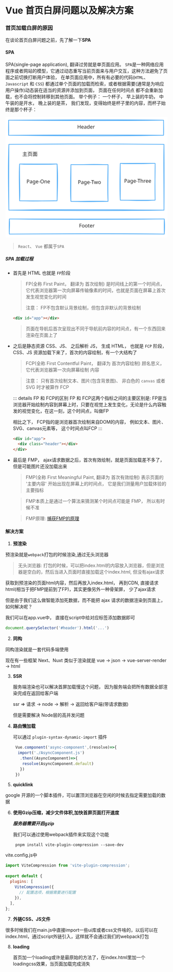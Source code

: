 # Vue 首页白屏问题以及解决方案

### 首页加载白屏的原因

在谈论首页白屏问题之前，先了解一下**SPA**

#### SPA

SPA(single-page application), 翻译过劳就是单页面应用。 `SPA`是一种网络应用程序或者网站的模型，它通过动态重写当前页面来与用户交互，这种方法避免了页面之前切换打断用户体验，
在单页面应用中，所有有必要的代码(`HTML`、`Javascript` 和 `CSS`) 都通过单个页面的加载而检索，或者根据需要(通常是为响应用户操作)动态装在适当的资源并添加到页面， 页面在任何时间点
都不会重新加载，也不会将控制转移到其他页面。 举个例子： 一个杯子， 早上装的牛奶， 中午装的是开水， 晚上装的是茶， 我们发现，变得始终是杯子里的内容，而杯子始终是那个杯子：

![SPA图示](/svg/spa图示.svg)

> `React`、 `Vue` 都属于`SPA`

##### SPA 加载过程

- 首先是 HTML 也就是 `FP`阶段

  > FP(全称 First Paint， 翻译为 首次绘制) 是时间线上的第一个时间点，它代表浏览器第一次向屏幕传输像素的时间，也就是页面在屏幕上首次发生视觉变化的时间
  >
  > 注意： FP不包含默认背景绘制，但包含非默认的背景绘制

  ```html
  <div id="app"></div>
  ```

  > 页面在导航后首次呈现出不同于导航前内容的时间点，有一个东西回来渲染在页面上了

- 之后是静态资源 CSS、JS、 之后解析 JS， 生成 HTML， 也就是 `FCP` 阶段， CSS、JS 资源加载下来了，首次的内容绘制，有一个大结构了
  
  > FCP(全称 First Contentful Paint， 翻译为 首次内容绘制) 顾名思义，它代表浏览器第一次向屏幕绘制 内容

  > 注意： 只有首次绘制文本、图片(包含背景图)、 非白色的 `canvas` 或者 SVG 时才被算作 FCP

  ::: details FP 和 FCP的区别
    FP 和 FCP这两个指标之间的主要区别是: FP是当浏览器开始绘制内容到屏幕上时，只要在视觉上发生变化，无论是什么内容触发的视觉变化，在这一刻，这个时间点，叫做FP

    相比之下， FCP指的是浏览器首次绘制来自DOM的内容， 例如文本、图片、SVG、canvas元素等， 这个时间点叫FCP
  :::

  ```html
  <div id="app">
    <div class="header"></div>
  </div>
  ```

- 最后是 FMP， ajax请求数据之后，首次有效绘制，就是页面加载差不多了，但是可能图片还没加载出来
  
  > FMP(全称 First Meaningful Paint, 翻译为 首次有效绘制) 表示页面的 '主要内容' 开始出现在屏幕上的时间点， 它是我们测量用户加载体验的主要指标

  > FMP本质上是通过一个算法来猜测某个时间点可能是 FMP， 所以有时候不准

  > FMP原理: [捕获FMP的原理](https://github.com/berwin/Blog/issues/42)

#### 解决方案

1. **预渲染**

  预渲染就是`webpack`打包的时候渲染,通过无头浏览器

  > 无头浏览器: 打包的时候，可以把index.html的内容放入浏览器，但是浏览器是空白的，然后当进入页面时直接加载这个index.html, 但没有ajax请求

  获取到预渲染的页面html内容，然后再放入index.html， 再到CDN, 直接请求html(相当于把FMP提前到了FP)，其实更像另外一种骨架屏， 少了ajax请求

  但是由于我们这么做智能添加死数据，而不能把 ajax 请求的数据渲染到页面上，如何解决呢？

  我们可以在app.vue中， 直接在script中给对应标签添加数据即可

  ```javascript
  document.querySelector('#header').html('...')
  ```

2. **同构**
  
  同构渲染就是一套代码多端使用

  现在有一些框架 Next、Nuxt 类似于渲染就是 vue -> json -> vue-server-render -> html

3. **SSR**

   服务端渲染也可以解决首屏加载慢这个问题， 因为服务端会把所有数据全部渲染完成在返回给客户端

   ssr => 请求 -> node -> 解析 -> 返回给客户端(带请求数据)

   但是需要解决 Node层的高并发问题

4. **路由懒加载**

   可以通过 `plugin-syntax-dynamic-import` 插件

   ```javascript
    Vue.component('async-component',(resolve)=>{
     import('./AsyncComponent.js')
      .then((AsyncComponent)=>{
       resolve(AsyncComponent.default)
      })
    })
   ```

5. **quicklink**

  google 开源的一个脚本插件，可以置顶浏览器在空闲的时候去指定需要加载的数据

6. **使用Gzip压缩，减少文件体积,加快首屏页面打开速度**

   ***服务器需要开启gzip***

   我们可以通过使用webpack插件来实现这个功能

   ```shell
    pnpm install vite-plugin-compression --save-dev
   ```

  vite.config.js中

  ```javascript
  import ViteCompression from 'vite-plugin-compression';

  export default {
    plugins: [
      ViteCompression({
        // 配置选项，根据需要进行配置
      }),
    ],
  };
  ```

7. **外链CSS、JS文件**

  很多时候我们在main.js中直接import一些ui库或者css文件啥的，以后可以在index.html，通过script外链引入，这样就不会通过我们的webpack打包

8. **loading**

   首页加一个loading或许是最原始的方法了，在index.html里加一个loadingcss效果，当页面加载完成消失
